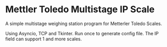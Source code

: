 # Mettler Toledo Multistage IP Scale
A simple multistage weighing station program for Metterler Toledo Scales. 

Using Asyncio, TCP and Tkinter.
Run once to generate config file. The IP field can support 1 and more scales.

